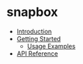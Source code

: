 # snapbox
- [Introduction](./introduction.md)
- [Getting Started](./getting-started.md)
  - [Usage Examples](./usage-examples.md)
- [API Reference](./api.md)
